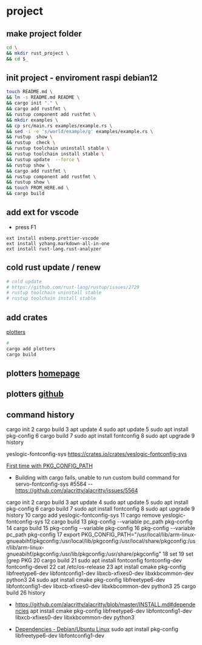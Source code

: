 # project

## make project folder

```bash
cd \
&& mkdir rust_project \
&& cd $_ 
```

## init project - enviroment  raspi debian12 

```bash
touch README.md \
&& ln -s README.md README \
&& cargo init "." \
&& cargo add rustfmt \
&& rustup component add rustfmt \
&& mkdir examples \
&& cp src/main.rs examples/example.rs \
&& sed -i -e 's/world/example/g' examples/example.rs \
&& rustup  show \
&& rustup  check \
&& rustup toolchain uninstall stable \
&& rustup toolchain install stable \
&& rustup update  --force \
&& rustup show \
&& cargo add rustfmt \
&& rustup component add rustfmt \
&& rustup show \
&& touch FROM_HERE.md \ 
&& cargo build 
```

## add ext for vscode 

- press F1 
```
ext install esbenp.prettier-vscode
ext install yzhang.markdown-all-in-one
ext install rust-lang.rust-analyzer
```

## cold rust update / renew

```bash
# cold update 
# https://github.com/rust-lang/rustup/issues/2729
# rustup toolchain uninstall stable
# rustup toolchain install stable
```

## add crates

[plotters](https://crates.io/crates/plotters)
```bash
# 
cargo add plotters
cargo build
```

## plotters [homepage](https://plotters-rs.github.io/home/#!/)
## plotters [github](https://github.com/plotters-rs/plotters/tree/master/plotters)

## command history

cargo init
    2  cargo build
    3  apt update
    4  sudo apt update
    5  sudo apt install pkg-config
    6  cargo build
    7  sudo apt install fontconfig
    8  sudo apt upgrade
    9  history 

yeslogic-fontconfig-sys
https://crates.io/crates/yeslogic-fontconfig-sys 

[First time with PKG_CONFIG_PATH](https://forums.debian.net/viewtopic.php?t=159260)

-  Building with cargo fails, unable to run custom build command for servo-fontconfig-sys #5564 
-- https://github.com/alacritty/alacritty/issues/5564

cargo init
    2  cargo build
    3  apt update
    4  sudo apt update
    5  sudo apt install pkg-config
    6  cargo build
    7  sudo apt install fontconfig
    8  sudo apt upgrade
    9  history 
   10  cargo add yeslogic-fontconfig-sys
   11  cargo remove yeslogic-fontconfig-sys
   12  cargo build
   13  pkg-config --variable pc_path pkg-config
   14  cargo build
   15  pkg-config --variable  pkg-config
   16  pkg-config --variable pc_path pkg-config
   17  export PKG_CONFIG_PATH="/usr/local/lib/arm-linux-gnueabihf/pkgconfig:/usr/local/lib/pkgconfig:/usr/local/share/pkgconfig:/usr/lib/arm-linux-gnueabihf/pkgconfig:/usr/lib/pkgconfig:/usr/share/pkgconfig"
   18  set
   19  set |grep PKG
   20  cargo build
   21  sudo apt install fontconfig fontconfig-dev fontconfig-devel
   22  cat /etc/os-release 
   23  apt install cmake pkg-config libfreetype6-dev libfontconfig1-dev libxcb-xfixes0-dev libxkbcommon-dev python3
   24  sudo apt install cmake pkg-config libfreetype6-dev libfontconfig1-dev libxcb-xfixes0-dev libxkbcommon-dev python3
   25  cargo build
   26  history 

- https://github.com/alacritty/alacritty/blob/master/INSTALL.md#dependencies
apt install cmake pkg-config libfreetype6-dev libfontconfig1-dev libxcb-xfixes0-dev libxkbcommon-dev python3

- [Dependencies - Debian/Ubuntu Linux](https://github.com/plotters-rs/plotters/blob/master/README.md#ubuntu-linux)
sudo apt install pkg-config libfreetype6-dev libfontconfig1-dev
